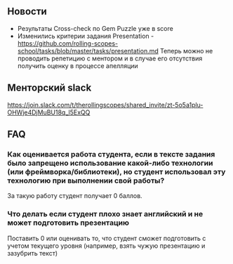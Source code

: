 ## Новости
- Результаты Cross-check по Gem Puzzle уже в score 
- Изменились критерии задания Presentation - https://github.com/rolling-scopes-school/tasks/blob/master/tasks/presentation.md
Теперь можно не проводить репетицию с ментором и в случае его отсутствия получить оценку в процессе апелляции

## Менторский slack
https://join.slack.com/t/therollingscopes/shared_invite/zt-5o5a1plu-OHWje4DjMuBU18q_l5ExQQ

## FAQ
### Как оценивается работа студента, если в тексте задания было запрещено использование какой-либо технологии (или фреймворка/библиотеки), но студент использовал эту технологию при выполнении свой работы?  
За такую работу студент получает 0 баллов.

### Что делать если студент плохо знает английский и не может подготовить презентацию
Поставить 0 или оценивать то, что студент сможет подготовить с учетом текущего уровня (например, взять чужую презентацию и зазубрить текст)
